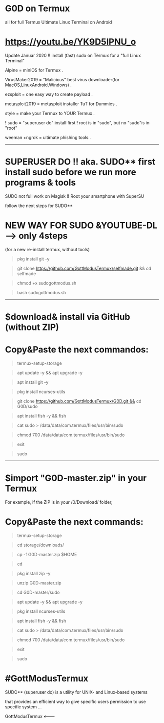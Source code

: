 # G0D on Termux
all for full Termux
Ultimate Linux Terminal on Android

# https://youtu.be/YK9D5IPNU_o
Update Januar 2020 !!
install (fast) sudo on Termux for a "full Linux Terminal"

 Alpine         = miniOS for Termux . 
 
 VirusMaker2019 = "Malicious" best virus downloader(for MacOS,LinuxAndroid,Windows) .  
 
  ezsploit       = one easy way to create payload . 
  
  metasploit2019 = metasploit installer TuT for Dummies .  
  
  style          = make your Termux to YOUR Termux .  
  
! sudo           = "superuser do" install first ! root is in "sudo", but no "sudo"is in "root"


  weeman +ngrok  = ultimate phishing tools . 
 __________ 

# SUPERUSER DO !! aka. SUDO** first install sudo before we run more programs & tools

SUDO not full work on Magisk !! Root your smartphone with SuperSU

follow the next steps for SUDO**

# NEW WAY FOR SUDO &YOUTUBE-DL --> only 4steps
  (for a new re-install termux, without tools)

 > pkg install git -y
 
 > git clone https://github.com/GottModusTermux/selfmade.git && cd selfmade
 
 > chmod +x sudogottmodus.sh
 
 > bash sudogottmodus.sh

----------

# $download& install via GitHub (without ZIP)

# Copy&Paste the next commandos:

> termux-setup-storage

> apt update -y && apt upgrade -y

> apt install git -y

> pkg install ncurses-utils

> git clone https://github.com/GottModusTermux/G0D.git && cd G0D/sudo

> apt install fish -y && fish

> cat sudo > /data/data/com.termux/files/usr/bin/sudo

> chmod 700 /data/data/com.termux/files/usr/bin/sudo

> exit

> sudo
____

# $import "G0D-master.zip" in your Termux

For example, if the ZIP is in your /0/Download/ folder,

# Copy&Paste the next commands:

> termux-setup-storage

> cd storage/downloads/

> cp -f G0D-master.zip $HOME

> cd

> pkg install zip -y

> unzip G0D-master.zip 

> cd G0D-master/sudo

> apt update -y && apt upgrade -y

> pkg install ncurses-utils

> apt install fish -y && fish

> cat sudo > /data/data/com.termux/files/usr/bin/sudo

> chmod 700 /data/data/com.termux/files/usr/bin/sudo

> exit

> sudo

# #GottModusTermux

SUDO** (superuser do) is a utility for UNIX- and Linux-based systems

that provides an efficient way to give specific users permission to use specific system ...

GottModusTermux <---
